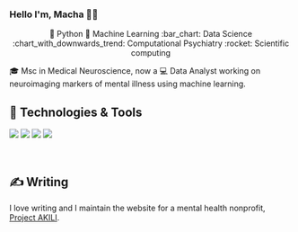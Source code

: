 ### Hello I'm, Macha 🕵🏽 

<p align="center">
🐍 Python 🤖 Machine Learning :bar_chart: Data Science :chart_with_downwards_trend: Computational Psychiatry :rocket: Scientific computing 
</p>

🎓 Msc in Medical Neuroscience, now a :computer: Data Analyst working on neuroimaging markers of mental illness using machine learning. 

## 🔧 Technologies & Tools

![](https://img.shields.io/badge/OS-Linux-informational?style=flat&logo=linux&logoColor=white&color=2bbc8a)
![](https://img.shields.io/badge/Code-Python-informational?style=flat&logo=python&logoColor=white&color=2bbc8a)
![](https://img.shields.io/badge/Tools-Docker-informational?style=flat&logo=docker&logoColor=white&color=2bbc8a)
![](https://img.shields.io/badge/Shell-Bash-informational?style=flat&logo=gnu-bash&logoColor=white&color=2bbc8a)
<!-- ![django](https://img.shields.io/static/v1?logo=django&label=&message=django&color=111&logoColor=AAA&style=flat-square) -->
<!--  ![git](https://img.shields.io/static/v1?logo=git&label=&message=git&color=111&logoColor=AAA&style=flat-square) -->
&nbsp;&nbsp;&nbsp;

## &#x270d; Writing

I love writing and I maintain the website for a mental health nonprofit, [Project AKILI](https://projectakili.com/).

<!-- ## &#x1f4c8; GitHub Stats

<a href="https://github.com/waigwamacha/waigwamacha">
  <img align="center" src="https://github-readme-stats.vercel.app/api/top-langs/?username=waigwamacha&hide=java,html,tex&title_color=ffffff&text_color=c9cacc&icon_color=2bbc8a&bg_color=1d1f21&langs_count=3" />
</a> -->
<!-- <a href="https://github.com/waigwamacha/waigwamacha">
  <img align="center" src="https://github-readme-stats.vercel.app/api?username=waigwamacha&show_icons=true&line_height=27&count_private=true&title_color=ffffff&text_color=c9cacc&icon_color=2bbc8a&bg_color=1d1f21" alt="Waigwa's GitHub Stats" />
</a> -->

<!-- <a href="https://github.com/waigwamacha/Journal_App">
  <img align="center" src="https://github-readme-stats.vercel.app/api/pin/?username=waigwamacha&repo=Journal_App&title_color=ffffff&text_color=c9cacc&icon_color=2bbc8a&bg_color=1d1f21" />
</a>


<a href="https://github.com/waigwamacha/pythonWorkout">
  <img align="center" src="https://github-readme-stats.vercel.app/api/pin/?username=waigwamacha&repo=pythonWorkout&title_color=ffffff&text_color=c9cacc&icon_color=2bbc8a&bg_color=1d1f21" />
</a>     -->

<!--
**waigwamacha/waigwamacha** is a ✨ _special_ ✨ repository because its `README.md` (this file) appears on your GitHub profile.

Here are some ideas to get you started:

- 🔭 I’m currently working on ...
- 🌱 I’m currently learning ...
- 👯 I’m looking to collaborate on ...
- 🤔 I’m looking for help with ...
- 💬 Ask me about ...
- 📫 How to reach me: ...
- 😄 Pronouns: ...
- ⚡ Fun fact: ...
-->
